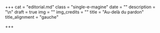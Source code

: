 +++
cat = "editorial.md"
class = "single-e-magine"
date = ""
description = "\n"
draft = true
img = ""
img_credits = ""
title = "Au-delà du pardon"
title_alignment = "gauche"

+++
